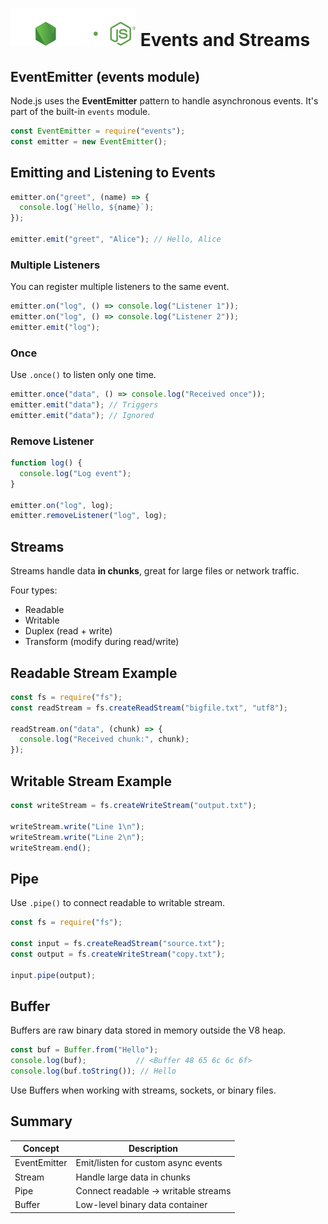 # ![ ](../assets/nodejs-logo.svg) Events and Streams

## EventEmitter (events module)

Node.js uses the **EventEmitter** pattern to handle asynchronous events. It's part of the built-in `events` module.

```js
const EventEmitter = require("events");
const emitter = new EventEmitter();
```

## Emitting and Listening to Events

```js
emitter.on("greet", (name) => {
  console.log(`Hello, ${name}`);
});

emitter.emit("greet", "Alice"); // Hello, Alice
```

### Multiple Listeners

You can register multiple listeners to the same event.

```js
emitter.on("log", () => console.log("Listener 1"));
emitter.on("log", () => console.log("Listener 2"));
emitter.emit("log");
```

### Once

Use `.once()` to listen only one time.

```js
emitter.once("data", () => console.log("Received once"));
emitter.emit("data"); // Triggers
emitter.emit("data"); // Ignored
```

### Remove Listener

```js
function log() {
  console.log("Log event");
}

emitter.on("log", log);
emitter.removeListener("log", log);
```

## Streams

Streams handle data **in chunks**, great for large files or network traffic.

Four types:

* Readable
* Writable
* Duplex (read + write)
* Transform (modify during read/write)

## Readable Stream Example

```js
const fs = require("fs");
const readStream = fs.createReadStream("bigfile.txt", "utf8");

readStream.on("data", (chunk) => {
  console.log("Received chunk:", chunk);
});
```

## Writable Stream Example

```js
const writeStream = fs.createWriteStream("output.txt");

writeStream.write("Line 1\n");
writeStream.write("Line 2\n");
writeStream.end();
```

## Pipe

Use `.pipe()` to connect readable to writable stream.

```js
const fs = require("fs");

const input = fs.createReadStream("source.txt");
const output = fs.createWriteStream("copy.txt");

input.pipe(output);
```

## Buffer

Buffers are raw binary data stored in memory outside the V8 heap.

```js
const buf = Buffer.from("Hello");
console.log(buf);           // <Buffer 48 65 6c 6c 6f>
console.log(buf.toString()); // Hello
```

Use Buffers when working with streams, sockets, or binary files.

## Summary

| Concept      | Description                         |
| ------------ | ----------------------------------- |
| EventEmitter | Emit/listen for custom async events |
| Stream       | Handle large data in chunks         |
| Pipe         | Connect readable → writable streams |
| Buffer       | Low-level binary data container     |
